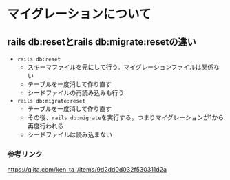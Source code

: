 # マイグレーションについて

## rails db:resetとrails db:migrate:resetの違い
- `rails db:reset`
  - スキーマファイルを元にして行う。マイグレーションファイルは関係ない
  - テーブルを一度消して作り直す
  - シードファイルの再読み込みも行う
- `rails db:migrate:reset`
  - テーブルを一度消して作り直す
  - その後、`rails db:migrate`を実行する。つまりマイグレーションが1から再度行われる
  - シードファイルは読み込まない
### 参考リンク
<https://qiita.com/ken_ta_/items/9d2dd0d032f530311d2a>